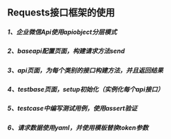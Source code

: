 ## Requests接口框架的使用
##### 1、企业微信Api使用apiobject分层模式
##### 2、baseapi配置页面，构建请求方法send
##### 3、api页面，为每个类别的接口构建方法，并且返回结果
##### 4、testbase页面，setup初始化（实例化每个api接口）
##### 5、testcase中编写测试用例，使用assert验证
##### 6、请求数据使用yaml，并使用模板替换token参数